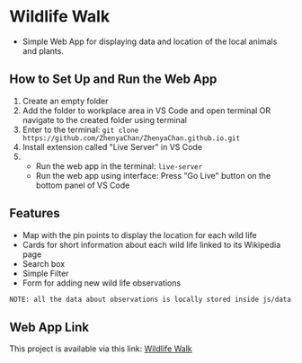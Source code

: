 # Wildlife Walk

- Simple Web App for displaying data and location of the local animals and plants.

## How to Set Up and Run the Web App

1. Create an empty folder
2. Add the folder to workplace area in VS Code and open terminal OR navigate to the created folder using terminal
3. Enter to the terminal:
   `git clone https://github.com/ZhenyaChan/ZhenyaChan.github.io.git`
4. Install extension called "Live Server" in VS Code
5. - Run the web app in the terminal: `live-server`
   - Run the web app using interface: Press "Go Live" button on the bottom panel of VS Code

## Features

- Map with the pin points to display the location for each wild life
- Cards for short information about each wild life linked to its Wikipedia page
- Search box
- Simple Filter
- Form for adding new wild life observations

```sh
NOTE: all the data about observations is locally stored inside js/data.js file, therefore the new observations will not persist.
```

## Web App Link

This project is available via this link: [Wildlife Walk](https://zhenyachan.github.io)